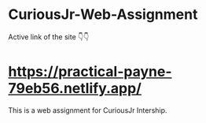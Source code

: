 # CuriousJr-Web-Assignment

Active link of the site 👇👇
# https://practical-payne-79eb56.netlify.app/

This is a web assignment for CuriousJr Intership.
